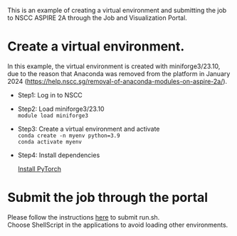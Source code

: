 This is an example of creating a virtual environment and submitting the job to NSCC ASPIRE 2A through the Job and Visualization Portal.

# Create a virtual environment.
In this example, the virtual environment is created with miniforge3/23.10, due to the reason that Anaconda was removed from the platform in January 2024 (https://help.nscc.sg/removal-of-anaconda-modules-on-aspire-2a/).

- Step1: Log in to NSCC
- Step2: Load miniforge3/23.10\
`module load miniforge3`

- Step3: Create a virtual environment and activate\
`conda create -n myenv python=3.9`\
`conda activate myenv`
- Step4: Install dependencies

	[Install PyTorch](https://pytorch.org/get-started/locally/)


# Submit the job through the portal 
Please follow the instructions [here](https://help.nscc.sg/wp-content/uploads/aspire2a-job-portal-guide.pdf) to submit run.sh.\
Choose ShellScript in the applications to avoid loading other environments. 


